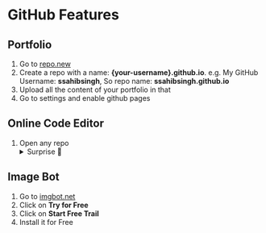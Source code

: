 <h1>GitHub Features</h1>

<h2>Portfolio</h2>
<ol>
    <li>Go to <a href="https://repo.new">repo.new</a></li>
    <li>Create a repo with a name: <b>{your-username}.github.io</b>. e.g. My GitHub Username: <b>ssahibsingh</b>, So repo name: <b>ssahibsingh.github.io</b></li>
    <li>Upload all the content of your portfolio in that</li>
    <li>Go to settings and enable github pages</li>
</ol>

<h2>Online Code Editor</h2>
<ol>
    <li>Open any repo</li>
    <details>
        <summary>Surprise 🎊</summary>
        <img src="https://user-images.githubusercontent.com/856858/130119109-4769f2d7-9027-4bc4-a38c-10f297499e8f.gif" width="500px" alt="" />
    </details>
</ol>

<h2>Image Bot</h2>
<ol>
    <li>Go to <a href="https://imgbot.net/">imgbot.net</a></li>
    <li>Click on <b>Try for Free</b></li>
    <li>Click on <b>Start Free Trail</b></li>
    <li>Install it for Free</li>
</ol>
